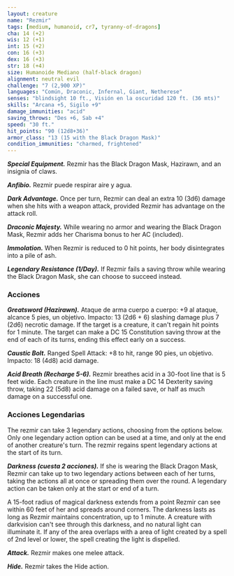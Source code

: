 ```yaml
---
layout: creature
name: "Rezmir"
tags: [medium, humanoid, cr7, tyranny-of-dragons]
cha: 14 (+2)
wis: 12 (+1)
int: 15 (+2)
con: 16 (+3)
dex: 16 (+3)
str: 18 (+4)
size: Humanoide Mediano (half-black dragon)
alignment: neutral evil
challenge: "7 (2,900 XP)"
languages: "Común, Draconic, Infernal, Giant, Netherese"
senses: "blindsight 10 ft., Visión en la oscuridad 120 ft. (36 mts)"
skills: "Arcana +5, Sigilo +9"
damage_immunities: "acid"
saving_throws: "Des +6, Sab +4"
speed: "30 ft."
hit_points: "90 (12d8+36)"
armor_class: "13 (15 with the Black Dragon Mask)"
condition_immunities: "charmed, frightened"
---
```


***Special Equipment.*** Rezmir has the Black Dragon Mask, Hazirawn, and an insignia of claws.

***Anfibio.*** Rezmir puede respirar aire y agua.

***Dark Advantage.*** Once per turn, Rezmir can deal an extra 10 (3d6) damage when she hits with a weapon attack, provided Rezmir has advantage on the attack roll.

***Draconic Majesty.*** While wearing no armor and wearing the Black Dragon Mask, Rezmir adds her Charisma bonus to her AC (included).

***Immolation.*** When Rezmir is reduced to 0 hit points, her body disintegrates into a pile of ash.

***Legendary Resistance (1/Day).*** If Rezmir fails a saving throw while wearing the Black Dragon Mask, she can choose to succeed instead.

### Acciones

***Greatsword (Hazirawn).*** Ataque de arma cuerpo a cuerpo: +9 al ataque, alcance 5 pies, un objetivo. Impacto: 13 (2d6 + 6) slashing damage plus 7 (2d6) necrotic damage. If the target is a creature, it can't regain hit points for 1 minute. The target can make a DC 15 Constitution saving throw at the end of each of its turns, ending this effect early on a success.

***Caustic Bolt.*** Ranged Spell Attack: +8 to hit, range 90 pies, un objetivo. Impacto: 18 (4d8) acid damage.

***Acid Breath (Recharge 5-6).*** Rezmir breathes acid in a 30-foot line that is 5 feet wide. Each creature in the line must make a DC 14 Dexterity saving throw, taking 22 (5d8) acid damage on a failed save, or half as much damage on a successful one.

### Acciones Legendarias

The rezmir can take 3 legendary actions, choosing from the options below. Only one legendary action option can be used at a time, and only at the end of another creature's turn. The rezmir regains spent legendary actions at the start of its turn.

***Darkness (cuesta 2 acciones).*** If she is wearing the Black Dragon Mask, Rezmir can take up to two legendary actions between each of her turns, taking the actions all at once or spreading them over the round. A legendary action can be taken only at the start or end of a turn.

A 15-foot radius of magical darkness extends from a point Rezmir can see within 60 feet of her and spreads around corners. The darkness lasts as long as Rezmir maintains concentration, up to 1 minute. A creature with darkvision can't see through this darkness, and no natural light can illuminate it. If any of the area overlaps with a area of light created by a spell of 2nd level or lower, the spell creating the light is dispelled.

***Attack.*** Rezmir makes one melee attack.

***Hide.*** Rezmir takes the Hide action.